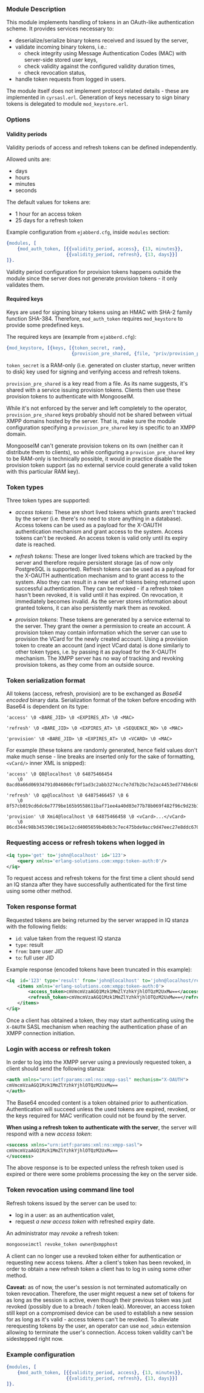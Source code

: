 ### Module Description

This module implements handling of tokens in an OAuth-like authentication scheme. 
It provides services necessary to:

* deserialize/serialize binary tokens received and issued by the server,
* validate incoming binary tokens, i.e.:
    * check integrity using Message Authentication Codes (MAC) with server-side stored user keys,
    * check validity against the configured validity duration times,
    * check revocation status,
* handle token requests from logged in users.

The module itself does not implement protocol related details - these are implemented in `cyrsasl.erl`.
Generation of keys necessary to sign binary tokens is delegated to module `mod_keystore.erl`.

### Options

#### Validity periods

Validity periods of access and refresh tokens can be defined independently.

Allowed units are:

* days
* hours
* minutes
* seconds

The default values for tokens are:

* 1 hour for an access token
* 25 days for a refresh token

Example configuration from `ejabberd.cfg`, inside `modules` section:

```erlang
{modules, [
    {mod_auth_token, [{{validity_period, access}, {13, minutes}},
                      {{validity_period, refresh}, {13, days}}]
]}.
```

Validity period configuration for provision tokens happens outside the module since the server does not generate provision tokens - it only validates them.

#### Required keys

Keys are used for signing binary tokens using an HMAC with SHA-2 family function SHA-384.
Therefore, `mod_auth_token` requires `mod_keystore` to provide some predefined keys.

The required keys are (example from `ejabberd.cfg`):

```erlang
{mod_keystore, [{keys, [{token_secret, ram},
                        {provision_pre_shared, {file, "priv/provision_pre_shared.key"}}]}]}
```

`token_secret` is a RAM-only (i.e. generated on cluster startup, never written to disk) key used for signing and verifying access and refresh tokens.

`provision_pre_shared` is a key read from a file.
As its name suggests, it's shared with a service issuing provision tokens.
Clients then use these provision tokens to authenticate with MongooseIM.

While it's not enforced by the server and left completely to the operator, `provision_pre_shared` keys probably should not be shared between virtual XMPP domains hosted by the server.
That is, make sure the module configuration specifying a `provision_pre_shared` key is specific to an XMPP domain.

MongooseIM can't generate provision tokens on its own (neither can it distribute them to clients), so while configuring a `provision_pre_shared` key to be RAM-only is technically possible, it would in practice disable the provision token support (as no external service could generate a valid token with this particular RAM key).

### Token types

Three token types are supported:

- _access tokens_: These are short lived tokens which grants aren't tracked by the server (i.e. there's no need to store anything in a database).
  Access tokens can be used as a payload for the X-OAUTH authentication mechanism and grant access to the system.
  Access tokens can't be revoked.
  An access token is valid only until its expiry date is reached.

- _refresh tokens_: These are longer lived tokens which are tracked by the server and therefore require persistent storage (as of now only PostgreSQL is supported).
  Refresh tokens can be used as a payload for the X-OAUTH authentication mechanism and to grant access to the system.
  Also they can result in a new set of tokens being returned upon successful authentication.
  They can be revoked - if a refresh token hasn't been revoked, it is valid until it has expired.
  On revocation, it immediately becomes invalid.
  As the server stores information about granted tokens, it can also persistently mark them as revoked.

- _provision tokens_: These tokens are generated by a service external to the server. 
   They grant the owner a permission to create an account.
  A provision token may contain information which the server can use to provision the VCard for the newly created account.
  Using a provision token to create an account (and inject VCard data) is done similarly to other token types, i.e. by passing it as payload for the X-OAUTH mechanism.
  The XMPP server has no way of tracking and revoking provision tokens, as they come from an outside source.

### Token serialization format

All tokens (access, refresh, provision) are to be exchanged as *Base64 encoded* binary data.
Serialization format of the token before encoding with Base64 is dependent on its type:

```
'access' \0 <BARE_JID> \0 <EXPIRES_AT> \0 <MAC>

'refresh' \0 <BARE_JID> \0 <EXPIRES_AT> \0 <SEQUENCE_NO> \0 <MAC>

'provision' \0 <BARE_JID> \0 <EXPIRES_AT> \0 <VCARD> \0 <MAC>
```

For example (these tokens are randomly generated, hence field values don't make much sense - line breaks are inserted only for the sake of formatting,`<vCard/>` inner XML is snipped):

```
'access' \0 Q8@localhost \0 64875466454
    \0 0acd0a66d06934791d046060cf9f1ad3c2abb3274cc7e7d7b2bc7e2ac4453ed774b6c6813b40ebec2bbc3774d59d4087

'refresh' \0 qp@localhost \0 64875466457 \0 6
    \0 8f57cb019cd6dc6e7779be165b9558611baf71ee4a40d03e77b78b069f482f96c9d23b1ac1ef69f64c1a1db3d36a96ad

'provision' \0 Xmi4@localhost \0 64875466458 \0 <vCard>...</vCard>
    \0 86cd344c98b345390c1961e12cd4005659b4b0b3c7ec475bde9acc9d47eec27e8ddc67003696af582747fb52e578a715
```

### Requesting access or refresh tokens when logged in

```xml
<iq type='get' to='john@localhost' id='123'>
    <query xmlns='erlang-solutions.com:xmpp:token-auth:0'/>
</iq>
```

To request access and refresh tokens for the first time a client should send an IQ stanza after they have successfully authenticated for the first time using some other method.

### Token response format

Requested tokens are being returned by the server wrapped in IQ stanza with the following fields:

- `id`: value taken from the request IQ stanza
- `type`: result
- `from`: bare user JID
- `to`: full user JID

Example response (encoded tokens have been truncated in this example):

```xml
<iq  id='123' type='result' from='john@localhost' to='john@localhost/res1'>
    <items xmlns='erlang-solutions.com:xmpp:token-auth:0'>
        <access_token>cmVmcmVzaAGQ1Mzk1MmZlYzhkYjhlOTQzM2UxMw==</access_token>
        <refresh_token>cmVmcmVzaAGQ1Mzk1MmZlYzhkYjhlOTQzM2UxMw==</refresh_token>
    </items>
</iq>
```

Once a client has obtained a token, they may start authenticating using the `X-OAUTH` SASL mechanism when reaching the authentication phase of an XMPP connection initiation.

### Login with access or refresh token

In order to log into the XMPP server using a previously requested token, a client should send the following stanza:

```xml
<auth xmlns="urn:ietf:params:xml:ns:xmpp-sasl" mechanism="X-OAUTH">
cmVmcmVzaAGQ1Mzk1MmZlYzhkYjhlOTQzM2UxMw== 
</auth>
```

The Base64 encoded content is a token obtained prior to authentication.
Authentication will succeed unless the used tokens are expired, revoked, or the keys required for MAC verification could not be found by the server.

**When using a refresh token to authenticate with the server**, the server will respond with a new *access token*:

```xml
<success xmlns="urn:ietf:params:xml:ns:xmpp-sasl">
cmVmcmVzaAGQ1Mzk1MmZlYzhkYjhlOTQzM2UxMw==
</success>
```

The above response is to be expected unless the refresh token used is expired or there were some problems processing the key on the server side.

### Token revocation using command line tool

Refresh tokens issued by the server can be used to:

* log in a user: as an authentication valet,
* request *a new access token* with refreshed expiry date.

An administrator may *revoke* a refresh token:

```sh
mongooseimctl revoke_token owner@xmpphost
```

A client can no longer use a revoked token either for authentication or requesting new access tokens.
After a client's token has been revoked, in order to obtain a new refresh token a client has to log in using some other method.

**Caveat:** as of now, the user's session is not terminated automatically on token revocation.
Therefore, the user might request a new set of tokens for as long as the session is active, even though their previous token was just revoked (possibly due to a breach / token leak).
Moreover, an access token still kept on a compromised device can be used to establish a new session for as long as it's valid - access tokens can't be revoked.
To alleviate rerequesting tokens by the user, an operator can use `mod_admin` extension allowing to terminate the user's connection.
Access token validity can't be sidestepped right now.


### Example configuration

```erlang
{modules, [
    {mod_auth_token, [{{validity_period, access}, {13, minutes}},
                      {{validity_period, refresh}, {13, days}}]
]}.
```
